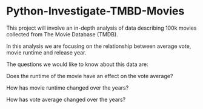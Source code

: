 # Python-Investigate-TMBD-Movies
This project will involve an in-depth analysis of data describing 100k movies collected from The Movie Database (TMDB).

In this analysis we are focusing on the relationship between average vote, movie runtime and release year.

The questions we would like to know about this data are:

Does the runtime of the movie have an effect on the vote average?

How has movie runtime changed over the years?

How has vote average changed over the years?
